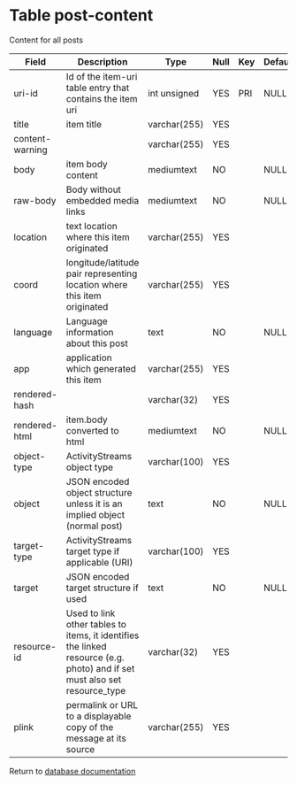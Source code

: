 Table post-content
===========
Content for all posts

| Field | Description | Type | Null | Key | Default | Extra |
| ----- | ----------- | ---- | ---- | --- | ------- | ----- |
| uri-id | Id of the item-uri table entry that contains the item uri | int unsigned | YES | PRI | NULL |  |    
| title | item title | varchar(255) | YES |  |  |  |    
| content-warning |  | varchar(255) | YES |  |  |  |    
| body | item body content | mediumtext | NO |  | NULL |  |    
| raw-body | Body without embedded media links | mediumtext | NO |  | NULL |  |    
| location | text location where this item originated | varchar(255) | YES |  |  |  |    
| coord | longitude/latitude pair representing location where this item originated | varchar(255) | YES |  |  |  |    
| language | Language information about this post | text | NO |  | NULL |  |    
| app | application which generated this item | varchar(255) | YES |  |  |  |    
| rendered-hash |  | varchar(32) | YES |  |  |  |    
| rendered-html | item.body converted to html | mediumtext | NO |  | NULL |  |    
| object-type | ActivityStreams object type | varchar(100) | YES |  |  |  |    
| object | JSON encoded object structure unless it is an implied object (normal post) | text | NO |  | NULL |  |    
| target-type | ActivityStreams target type if applicable (URI) | varchar(100) | YES |  |  |  |    
| target | JSON encoded target structure if used | text | NO |  | NULL |  |    
| resource-id | Used to link other tables to items, it identifies the linked resource (e.g. photo) and if set must also set resource_type | varchar(32) | YES |  |  |  |    
| plink | permalink or URL to a displayable copy of the message at its source | varchar(255) | YES |  |  |  |    

Return to [database documentation](help/database)
